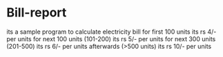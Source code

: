 # Bill-report
its a sample program to calculate electricity bill
for first 100 units its rs 4/- per units
for next 100 units (101-200) its rs 5/- per units
for next 300 units (201-500) its rs 6/- per units
afterwards (>500 units) its rs 10/- per units
